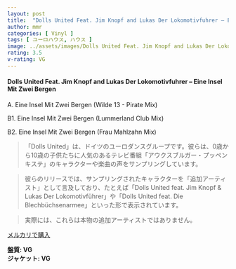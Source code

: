 ```yaml
---
layout: post
title:  "Dolls United Feat. Jim Knopf and Lukas Der Lokomotivfuhrer – Eine Insel Mit Zwei Bergen"
author: mmr
categories: [ Vinyl ]
tags: [ ユーロハウス, ハウス ]
image: ../assets/images/Dolls United Feat. Jim Knopf and Lukas Der Lokomotivfuhrer – Eine Insel Mit Zwei Bergen.jpg
rating: 3.5
v-rating: VG
---
```


#### Dolls United Feat. Jim Knopf and Lukas Der Lokomotivfuhrer – Eine Insel Mit Zwei Bergen

A. Eine Insel Mit Zwei Bergen (Wilde 13 - Pirate Mix)

B1. Eine Insel Mit Zwei Bergen (Lummerland Club Mix)

B2. Eine Insel Mit Zwei Bergen (Frau Mahlzahn Mix)

> 「Dolls United」は、ドイツのユーロダンスグループです。彼らは、0歳から10歳の子供たちに人気のあるテレビ番組「アウクスブルガー・プッペンキステ」のキャラクターや楽曲の声をサンプリングしています。

> 彼らのリリースでは、サンプリングされたキャラクターを「追加アーティスト」として言及しており、たとえば「Dolls United feat. Jim Knopf & Lukas Der Lokomotivführer」や「Dolls United feat. Die Blechbüchsenarmee」といった形で表示されています。

> 実際には、これらは本物の追加アーティストではありません。

[メルカリで購入](https://jp.mercari.com/item/m19329516022)

<div class="mt-4 mb-4 d-flex align-items-center">
<strong class="mr-1">盤質: VG</strong>
</div>
<div class="mt-4 mb-4 d-flex align-items-center">
<strong class="mr-1">ジャケット: VG</strong>
</div>
